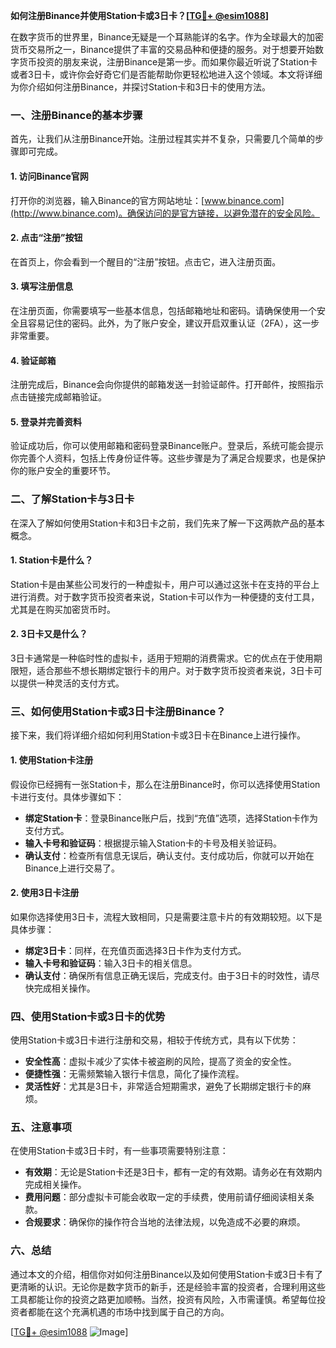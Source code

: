 **如何注册Binance并使用Station卡或3日卡？[[TG💪+ @esim1088](https://t.me/s/esim1088)]**

在数字货币的世界里，Binance无疑是一个耳熟能详的名字。作为全球最大的加密货币交易所之一，Binance提供了丰富的交易品种和便捷的服务。对于想要开始数字货币投资的朋友来说，注册Binance是第一步。而如果你最近听说了Station卡或者3日卡，或许你会好奇它们是否能帮助你更轻松地进入这个领域。本文将详细为你介绍如何注册Binance，并探讨Station卡和3日卡的使用方法。

### 一、注册Binance的基本步骤

首先，让我们从注册Binance开始。注册过程其实并不复杂，只需要几个简单的步骤即可完成。

#### 1. 访问Binance官网
打开你的浏览器，输入Binance的官方网站地址：[www.binance.com](http://www.binance.com)。确保访问的是官方链接，以避免潜在的安全风险。

#### 2. 点击“注册”按钮
在首页上，你会看到一个醒目的“注册”按钮。点击它，进入注册页面。

#### 3. 填写注册信息
在注册页面，你需要填写一些基本信息，包括邮箱地址和密码。请确保使用一个安全且容易记住的密码。此外，为了账户安全，建议开启双重认证（2FA），这一步非常重要。

#### 4. 验证邮箱
注册完成后，Binance会向你提供的邮箱发送一封验证邮件。打开邮件，按照指示点击链接完成邮箱验证。

#### 5. 登录并完善资料
验证成功后，你可以使用邮箱和密码登录Binance账户。登录后，系统可能会提示你完善个人资料，包括上传身份证件等。这些步骤是为了满足合规要求，也是保护你的账户安全的重要环节。

### 二、了解Station卡与3日卡

在深入了解如何使用Station卡和3日卡之前，我们先来了解一下这两款产品的基本概念。

#### 1. Station卡是什么？
Station卡是由某些公司发行的一种虚拟卡，用户可以通过这张卡在支持的平台上进行消费。对于数字货币投资者来说，Station卡可以作为一种便捷的支付工具，尤其是在购买加密货币时。

#### 2. 3日卡又是什么？
3日卡通常是一种临时性的虚拟卡，适用于短期的消费需求。它的优点在于使用期限短，适合那些不想长期绑定银行卡的用户。对于数字货币投资者来说，3日卡可以提供一种灵活的支付方式。

### 三、如何使用Station卡或3日卡注册Binance？

接下来，我们将详细介绍如何利用Station卡或3日卡在Binance上进行操作。

#### 1. 使用Station卡注册
假设你已经拥有一张Station卡，那么在注册Binance时，你可以选择使用Station卡进行支付。具体步骤如下：

- **绑定Station卡**：登录Binance账户后，找到“充值”选项，选择Station卡作为支付方式。
- **输入卡号和验证码**：根据提示输入Station卡的卡号及相关验证码。
- **确认支付**：检查所有信息无误后，确认支付。支付成功后，你就可以开始在Binance上进行交易了。

#### 2. 使用3日卡注册
如果你选择使用3日卡，流程大致相同，只是需要注意卡片的有效期较短。以下是具体步骤：

- **绑定3日卡**：同样，在充值页面选择3日卡作为支付方式。
- **输入卡号和验证码**：输入3日卡的相关信息。
- **确认支付**：确保所有信息正确无误后，完成支付。由于3日卡的时效性，请尽快完成相关操作。

### 四、使用Station卡或3日卡的优势

使用Station卡或3日卡进行注册和交易，相较于传统方式，具有以下优势：

- **安全性高**：虚拟卡减少了实体卡被盗刷的风险，提高了资金的安全性。
- **便捷性强**：无需频繁输入银行卡信息，简化了操作流程。
- **灵活性好**：尤其是3日卡，非常适合短期需求，避免了长期绑定银行卡的麻烦。

### 五、注意事项

在使用Station卡或3日卡时，有一些事项需要特别注意：

- **有效期**：无论是Station卡还是3日卡，都有一定的有效期。请务必在有效期内完成相关操作。
- **费用问题**：部分虚拟卡可能会收取一定的手续费，使用前请仔细阅读相关条款。
- **合规要求**：确保你的操作符合当地的法律法规，以免造成不必要的麻烦。

### 六、总结

通过本文的介绍，相信你对如何注册Binance以及如何使用Station卡或3日卡有了更清晰的认识。无论你是数字货币的新手，还是经验丰富的投资者，合理利用这些工具都能让你的投资之路更加顺畅。当然，投资有风险，入市需谨慎。希望每位投资者都能在这个充满机遇的市场中找到属于自己的方向。

[[TG💪+ @esim1088](https://t.me/s/esim1088) ![Image](https://i.postimg.cc/4NQfJmqS/Snipaste-2025-05-13-00-14-12.png)]